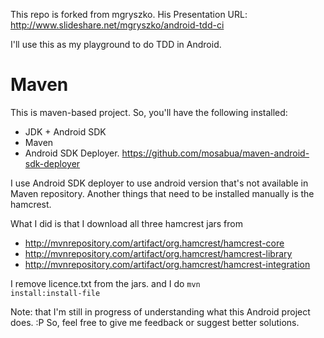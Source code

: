 This repo is forked from mgryszko.
His Presentation URL: http://www.slideshare.net/mgryszko/android-tdd-ci

I'll use this as my playground to do TDD in Android.

Maven
=====

This is maven-based project. So, you'll have the following installed:

* JDK + Android SDK
* Maven
* Android SDK Deployer. https://github.com/mosabua/maven-android-sdk-deployer

I use Android SDK deployer to use android version that's not available in Maven repository.
Another things that need to be installed manually is the hamcrest.

What I did is that I download all three hamcrest jars from

 * http://mvnrepository.com/artifact/org.hamcrest/hamcrest-core
 * http://mvnrepository.com/artifact/org.hamcrest/hamcrest-library
 * http://mvnrepository.com/artifact/org.hamcrest/hamcrest-integration

I remove licence.txt from the jars. and I do <code>mvn install:install-file</code>

Note: that I'm still in progress of understanding what this Android project does. :P
So, feel free to give me feedback or suggest better solutions.


